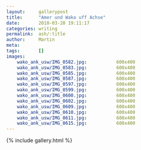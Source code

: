 ```yaml
---
layout:     gallerypost
title:      "Amer und Wako uff Achse"
date:       2010-03-20 19:11:17
categories: writing
permalink:  ash/:title
author:     Martin
meta:
tags:       []
images:
    wako_ank_usw/IMG_0582.jpg:           600x400
    wako_ank_usw/IMG_0583.jpg:           600x400
    wako_ank_usw/IMG_0585.jpg:           600x400
    wako_ank_usw/IMG_0587.jpg:           600x400
    wako_ank_usw/IMG_0597.jpg:           600x400
    wako_ank_usw/IMG_0599.jpg:           600x400
    wako_ank_usw/IMG_0600.jpg:           600x400
    wako_ank_usw/IMG_0602.jpg:           600x400
    wako_ank_usw/IMG_0609.jpg:           600x400
    wako_ank_usw/IMG_0610.jpg:           600x400
    wako_ank_usw/IMG_0611.jpg:           600x400
    wako_ank_usw/IMG_0615.jpg:           600x400
---
```


{% include gallery.html %}

